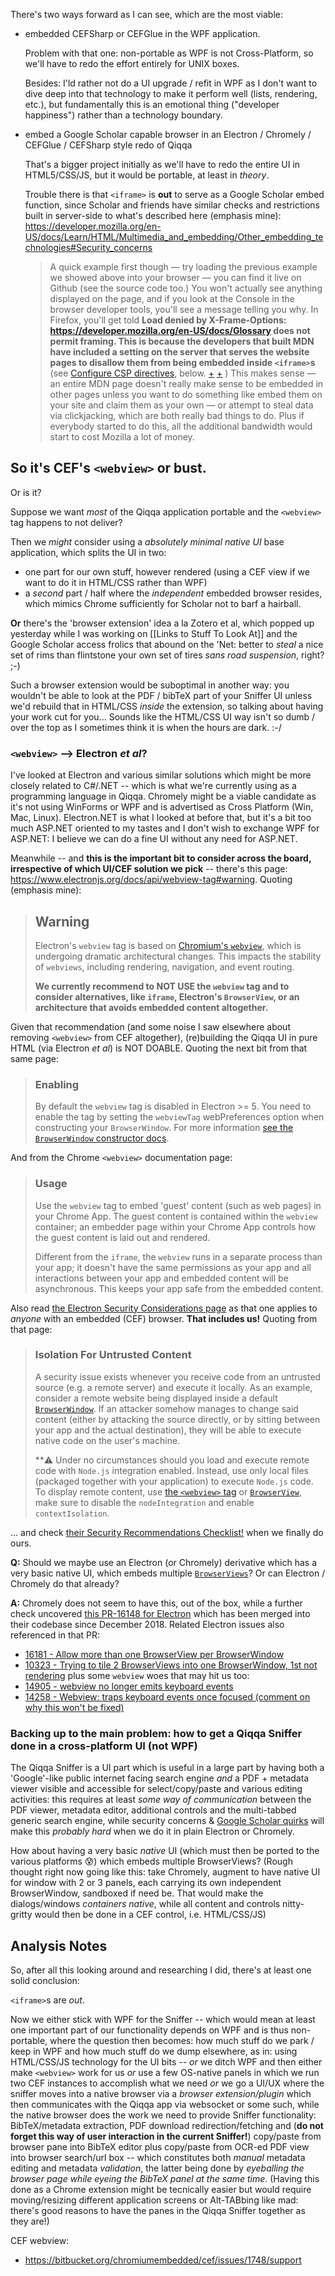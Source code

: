 
There's two ways forward as I can see, which are the most viable:

- embedded CEFSharp or CEFGlue in the WPF application.

  Problem with that one: non-portable as WPF is not Cross-Platform, so we'll have to redo the effort entirely for UNIX boxes.

  Besides: I'ld rather not do a UI upgrade / refit in WPF as I don't want to dive deep into that technology to make it perform well (lists, rendering, etc.), but fundamentally this is an emotional thing ("developer happiness") rather than a technology boundary.

- embed a Google Scholar capable browser in an Electron / Chromely / CEFGlue / CEFSharp style redo of Qiqqa

  That's a bigger project initially as we'll have to redo the entire UI in HTML5/CSS/JS, but it would be portable, at least in *theory*.

  Trouble there is that `<iframe>` is **out** to serve as a Google Scholar embed function, since Scholar and friends have similar checks and restrictions built in server-side to what's described here (emphasis mine): https://developer.mozilla.org/en-US/docs/Learn/HTML/Multimedia_and_embedding/Other_embedding_technologies#Security_concerns

    > A quick example first though — try loading the previous example we showed above into your browser — you can find it live on Github (see the source code too.) You won't actually see anything displayed on the page, and if you look at the Console in the browser developer tools, you'll see a message telling you why. In Firefox, you'll get told **Load denied by X-Frame-Options: https://developer.mozilla.org/en-US/docs/Glossary does not permit framing. This is because the developers that built MDN have included a setting on the server that serves the website pages to disallow them from being embedded inside `<iframe>`s** (see [Configure CSP directives](https://developer.mozilla.org/en-US/docs/Learn/HTML/Multimedia_and_embedding/Other_embedding_technologies#Configure_CSP_directives), below. [+](https://developer.mozilla.org/en-US/docs/Web/HTTP/Headers/X-Frame-Options) [+](https://developer.mozilla.org/en-US/docs/Web/HTTP/Headers/Content-Security-Policy/frame-ancestors) ) This makes sense — an entire MDN page doesn't really make sense to be embedded in other pages unless you want to do something like embed them on your site and claim them as your own — or attempt to steal data via clickjacking, which are both really bad things to do. Plus if everybody started to do this, all the additional bandwidth would start to cost Mozilla a lot of money.
    > 
    
## So it's CEF's `<webview>` or bust.

Or is it?

Suppose we want *most* of the Qiqqa application portable and the `<webview>` tag happens to not deliver?
    
Then we *might* consider using a *absolutely minimal native UI* base application, which splits the UI in two: 
- one part for our own stuff, however rendered (using a CEF view if we want to do it in HTML/CSS rather than WPF)
- a *second* part / half where the *independent* embedded browser resides, which mimics Chrome sufficiently for Scholar not to barf a hairball.

**Or** there's the 'browser extension' idea a la Zotero et al, which popped up yesterday while I was working on [[Links to Stuff To Look At]] and the Google Scholar access frolics that abound on the 'Net: better to *steal* a nice set of rims than flintstone your own set of tires *sans road suspension*, right? ;-)

Such a browser extension would be suboptimal in another way: you wouldn't be able to look at the PDF / bibTeX part of your Sniffer UI unless we'd rebuild that in HTML/CSS *inside* the extension, so talking about having your work cut for you... Sounds like the HTML/CSS UI way isn't so dumb / over the top as I sometimes think it is when the hours are dark. :-/

### `<webview>` --> Electron *et al*?

I've looked at Electron and various similar solutions which might be more closely related to C#/.NET -- which is what we're currently using as a programming language in Qiqqa.
Chromely might be a viable candidate as it's not using WinForms or WPF and is advertised as Cross Platform (Win, Mac, Linux). Electron.NET is what I looked at before that, but it's a bit too much ASP.NET oriented to my tastes and I don't wish to exchange WPF for ASP.NET: I believe we can do a fine UI without any need for ASP.NET.

Meanwhile -- and **this is the important bit to consider across the board, irrespective of which UI/CEF solution we pick** -- there's this page: https://www.electronjs.org/docs/api/webview-tag#warning. Quoting (emphasis mine):

> ## Warning
>
> Electron's `webview` tag is based on [Chromium's `webview`](https://developer.chrome.com/apps/tags/webview), which is undergoing dramatic architectural changes. This impacts the stability of `webviews`, including rendering, navigation, and event routing. 
>
> **We currently recommend to NOT USE the `webview` tag and to consider alternatives, like `iframe`, Electron's `BrowserView`, or an architecture that avoids embedded content altogether.**

Given that recommendation (and some noise I saw elsewhere about removing `<webview>` from CEF altogether), (re)building the Qiqqa UI in pure HTML (via Electron *et al*) is NOT DOABLE. Quoting the next bit from that same page:

> ### Enabling
>
> By default the `webview` tag is disabled in Electron >= 5. You need to enable the tag by setting the `webviewTag` webPreferences option when constructing your `BrowserWindow`.
> For more information [see the `BrowserWindow` constructor docs](https://www.electronjs.org/docs/api/browser-window).

And from the Chrome `<webview>` documentation page:

> ### Usage
>
> Use the `webview` tag to embed 'guest' content (such as web pages) in your Chrome App. The guest content is contained within the `webview` container; an embedder page within your Chrome App controls how the guest content is laid out and rendered.
>
> Different from the `iframe`, the `webview` runs in a separate process than your app; it doesn't have the same permissions as your app and all interactions between your app and embedded content will be asynchronous. This keeps your app safe from the embedded content.

Also read [the Electron Security Considerations page](https://www.electronjs.org/docs/tutorial/security#isolation-for-untrusted-content) as that one applies to *anyone* with an embedded (CEF) browser. **That includes us!** Quoting from that page:

> ### Isolation For Untrusted Content
>
> A security issue exists whenever you receive code from an untrusted source (e.g. a remote server) and execute it locally. As an example, consider a remote website being displayed inside a default [`BrowserWindow`](https://www.electronjs.org/docs/api/browser-window). If an attacker somehow manages to change said content (either by attacking the source directly, or by sitting between your app and the actual destination), they will be able to execute native code on the user's machine.
>
> **⚠️ Under no circumstances should you load and execute remote code with `Node.js` integration enabled. Instead, use only local files (packaged together with your application) to execute `Node.js` code. To display remote content, use [the `<webview>` tag](https://www.electronjs.org/docs/api/webview-tag) or [`BrowserView`](https://www.electronjs.org/docs/api/browser-view), make sure to disable the `nodeIntegration` and enable `contextIsolation`.

... and check [their Security Recommendations Checklist!](https://www.electronjs.org/docs/tutorial/security#checklist-security-recommendations) when we finally do ours.
  
**Q:** Should we maybe use an Electron (or Chromely) derivative which has a very basic native UI, which embeds multiple [`BrowserViews`](https://www.electronjs.org/docs/api/browser-view)? Or can Electron / Chromely do that already? 

**A:** Chromely does not seem to have this, out of the box, while a further check uncovered [this PR-16148 for Electron](https://github.com/electron/electron/pull/16148) which has been merged into their codebase since December 2018. Related Electron issues also referenced in that PR: 
- [16181 - Allow more than one BrowserView per BrowserWindow](https://github.com/electron/electron/issues/16181)
- [10323 - Trying to tile 2 BrowserViews into one BrowserWindow, 1st not rendering](https://github.com/electron/electron/issues/10323)
plus some `webview` woes that may hit us too:
- [14905 - webview no longer emits keyboard events ](https://github.com/electron/electron/issues/14905)
- [14258 - Webview: traps keyboard events once focused (comment on why this won't be fixed)](https://github.com/electron/electron/issues/14258#issuecomment-416794070)


### Backing up to the main problem: how to get a Qiqqa Sniffer done in a cross-platform UI (not WPF)

The Qiqqa Sniffer is a UI part which is useful in a large part by having both a 'Google'-like public internet facing search engine *and* a PDF + metadata viewer visible and accessible for select/copy/paste and various editing activities: this requires at least *some way of communication* between the PDF viewer, metadata editor, additional controls and the multi-tabbed generic search engine, while security concerns & [Google Scholar quirks](https://github.com/jimmejardine/qiqqa-open-source/blob/master/docs-src/FAQ/Qiqqa%20Sniffer%2C%20BibTeX%20grazing%20and%20Google%20Scholar%20RECAPTCHA%20and%20Access%20Denied%20site%20blocking%20errors.md) will make this *probably hard* when we do it in plain Electron or Chromely.

How about having a very basic *native* UI (which must then be ported to the various platforms 😰) which embeds multiple BrowserViews? (Rough thought right now going like this: take Chromely, augment to have native UI for window with 2 or 3 panels, each carrying its own independent BrowserWindow, sandboxed if need be. That would make the dialogs/windows *containers* _native_, while all content and controls nitty-gritty would then be done in a CEF control, i.e. HTML/CSS/JS)



## Analysis Notes

So, after all this looking around and researching I did, there's at least one solid conclusion:

`<iframe>`s are *out*.

Now we either stick with WPF for the Sniffer -- which would mean at least one important part of our functionality depends on WPF and is thus non-portable, where the question then becomes: how much stuff do we park / keep in WPF and how much stuff do we dump elsewhere, as in: using HTML/CSS/JS technology for the UI bits -- *or* we ditch WPF and then either make `<webview>` work for us *or* use a few OS-native panels in which we run two CEF instances to accomplish what we need *or* we go a UI/UX where the sniffer moves into a native browser via a *browser extension/plugin* which then communicates with the Qiqqa app via websocket or some such, while the native browser does the work we need to provide Sniffer functionality: BibTeX/metadata extraction, PDF download redirection/fetching and (**do not forget this way of user interaction in the current Sniffer!**) copy/paste from browser pane into BibTeX editor plus copy/paste from OCR-ed PDF view into browser search/url box -- which constitutes both *manual* metadata editing and metadata *validation*, the latter being done by *eyeballing the browser page while eyeing the BibTeX panel at the same time*. (Having this done as a Chrome extension might be tecnically easier but would require moving/resizing different application screens or Alt-TABbing like mad: there's good reasons to have the panes in the Qiqqa Sniffer together as they are!)

CEF webview:

- https://bitbucket.org/chromiumembedded/cef/issues/1748/support
     





